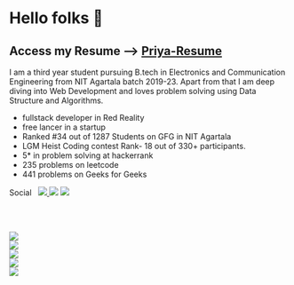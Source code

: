 # Hello folks 👋
## Access my Resume --> [Priya-Resume](https://drive.google.com/file/d/17gJRuIBODsV2EP4u30W4YE30OAEHB3fP/view?usp=drivesdk)

I am a third year student pursuing B.tech in Electronics and Communication Engineering from NIT Agartala batch 2019-23. Apart from that I am deep diving into Web Development and loves problem solving using Data Structure and Algorithms. 


- fullstack developer in Red Reality
- free lancer in a startup
- Ranked #34 out of 1287 Students on GFG in NIT Agartala
- LGM Heist Coding contest Rank- 18 out of 330+ participants.
- 5* in problem solving at hackerrank
- 235 problems on leetcode
- 441 problems on Geeks for Geeks

<p>
  Social &nbsp;
    <a href="mailto:priyagupta.nit@gmail.com"><img src="https://img.shields.io/badge/-priyagupta.nit.com-c14438?style=flat&logo=Gmail&logoColor=white"/></a><a href="mailto:priya.saps.2000@gmail.com">
    <img src="https://img.shields.io/badge/-priya.saps.2000@gmail.com-c14438?style=flat&logo=Gmail&logoColor=white"/></a>
    <a href="https://www.linkedin.com/in/priya-gupta-424a811ab/"><img src="https://img.shields.io/badge/-Priya%20Gupta-0072b1?style=flat&logo=Linkedin&logoColor=white"/></a>
</p>


<br>
<br>

![](https://img.shields.io/badge/<Programming_Languages>-<C__C++__Python>-informational?style=flat&logo=<LOGO_NAME>&logoColor=white&color=2bbc8a)
<br>
![](https://img.shields.io/badge/<Web_Technologies>-<HTML5__CSS3__JS__Bootstrap__React.Js__Node.Js>-informational?style=flat&logo=<LOGO_NAME>&logoColor=white&color=2bbc8a)
<br>
![](https://img.shields.io/badge/<OS>-<MAC__WINDOWS__LINUX>-informational?style=flat&logo=<LOGO_NAME>&logoColor=white&color=2bbc8a)
<br>
![](https://img.shields.io/badge/<TOOLS>-<ECLIPSE__Git__Github__XCODE__MATLAB__SUBLIME>-informational?style=flat&logo=<LOGO_NAME>&logoColor=white&color=2bbc8a)
<br>
![](https://img.shields.io/badge/<Web>-<AWS>-informational?style=flat&logo=<LOGO_NAME>&logoColor=white&color=2bbc8a)

<br>
